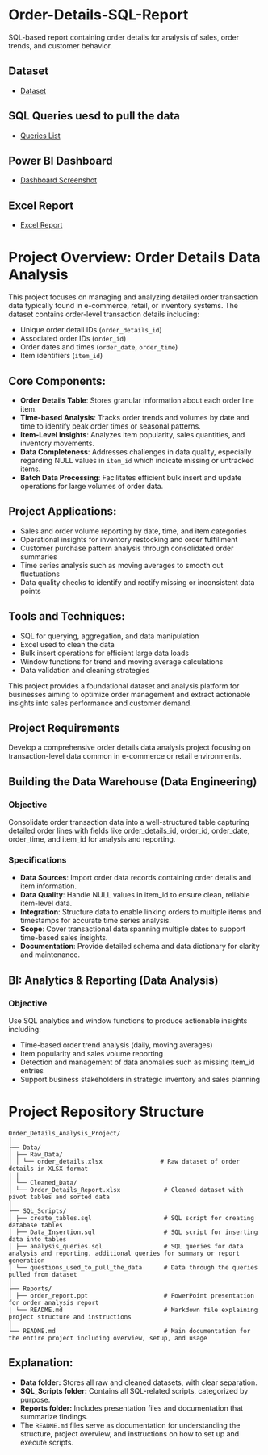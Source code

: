 # Order-Details-SQL-Report
SQL-based report containing order details for analysis of sales, order trends, and customer behavior.
## Dataset
- <a href = "https://github.com/bsyamini/Order-Details-SQL-Report/tree/main/data"> Dataset </a>
## SQL Queries uesd to pull the data
- <a href = "https://github.com/bsyamini/Order-Details-SQL-Report/tree/main/sql_scripts"> Queries List </a>
## Power BI Dashboard
- <a href= "https://github.com/bsyamini/Order-Details-Dashboard-Power-BI/blob/main/Screenshot.png"> Dashboard Screenshot <a/>
## Excel Report
- <a href = "https://github.com/bsyamini/Order-Details-Report.xlsx/blob/main/Order_Details_Report.xlsx"> Excel Report <a/>

# Project Overview: Order Details Data Analysis

This project focuses on managing and analyzing detailed order transaction data typically found in e-commerce, retail, or inventory systems. The dataset contains order-level transaction details including:
- Unique order detail IDs (`order_details_id`)
- Associated order IDs (`order_id`)
- Order dates and times (`order_date`, `order_time`)
- Item identifiers (`item_id`)

## Core Components:
- **Order Details Table**: Stores granular information about each order line item.
- **Time-based Analysis**: Tracks order trends and volumes by date and time to identify peak order times or seasonal patterns.
- **Item-Level Insights**: Analyzes item popularity, sales quantities, and inventory movements.
- **Data Completeness**: Addresses challenges in data quality, especially regarding NULL values in `item_id` which indicate missing or untracked items.
- **Batch Data Processing**: Facilitates efficient bulk insert and update operations for large volumes of order data.

## Project Applications:
- Sales and order volume reporting by date, time, and item categories
- Operational insights for inventory restocking and order fulfillment
- Customer purchase pattern analysis through consolidated order summaries
- Time series analysis such as moving averages to smooth out fluctuations
- Data quality checks to identify and rectify missing or inconsistent data points

## Tools and Techniques:
- SQL for querying, aggregation, and data manipulation
- Excel used to clean the data
- Bulk insert operations for efficient large data loads
- Window functions for trend and moving average calculations
- Data validation and cleaning strategies

This project provides a foundational dataset and analysis platform for businesses aiming to optimize order management and extract actionable insights into sales performance and customer demand.

## Project Requirements  
Develop a comprehensive order details data analysis project focusing on transaction-level data common in e-commerce or retail environments.

## Building the Data Warehouse (Data Engineering)  

### Objective  
Consolidate order transaction data into a well-structured table capturing detailed order lines with fields like order_details_id, order_id, order_date, order_time, and item_id for analysis and reporting.

### Specifications  
- **Data Sources**: Import order data records containing order details and item information.  
- **Data Quality**: Handle NULL values in item_id to ensure clean, reliable item-level data.  
- **Integration**: Structure data to enable linking orders to multiple items and timestamps for accurate time series analysis.  
- **Scope**: Cover transactional data spanning multiple dates to support time-based sales insights.  
- **Documentation**: Provide detailed schema and data dictionary for clarity and maintenance.

## BI: Analytics & Reporting (Data Analysis)  

### Objective  
Use SQL analytics and window functions to produce actionable insights including:  
- Time-based order trend analysis (daily, moving averages)  
- Item popularity and sales volume reporting  
- Detection and management of data anomalies such as missing item_id entries  
- Support business stakeholders in strategic inventory and sales planning  

# Project Repository Structure


 ```
 Order_Details_Analysis_Project/
│
├── Data/
│ ├── Raw_Data/
│ │ └── order_details.xlsx                # Raw dataset of order details in XLSX format
│ │
│ └── Cleaned_Data/
│ └── Order_Details_Report.xlsx            # Cleaned dataset with pivot tables and sorted data
│
├── SQL_Scripts/
│ ├── create_tables.sql                    # SQL script for creating database tables
│ ├── Data_Insertion.sql                   # SQL script for inserting data into tables
│ ├── analysis_queries.sql                 # SQL queries for data analysis and reporting, additional queries for summary or report generation
│ └── questions_used_to_pull_the_data      # Data through the queries pulled from dataset
│
├── Reports/
│ ├── order_report.ppt                     # PowerPoint presentation for order analysis report
│ └── README.md                            # Markdown file explaining project structure and instructions
│
└── README.md                              # Main documentation for the entire project including overview, setup, and usage 
 ``` 



## Explanation:

- **Data folder:** Stores all raw and cleaned datasets, with clear separation.
- **SQL_Scripts folder:** Contains all SQL-related scripts, categorized by purpose.
- **Reports folder:** Includes presentation files and documentation that summarize findings.
- The `README.md` files serve as documentation for understanding the structure, project overview, and instructions on how to set up and execute scripts.
